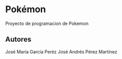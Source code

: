 # Pokémon
Proyecto de programacion de Pokemon

## Autores
José María García Peréz
José Andrés Pérez Martínez
